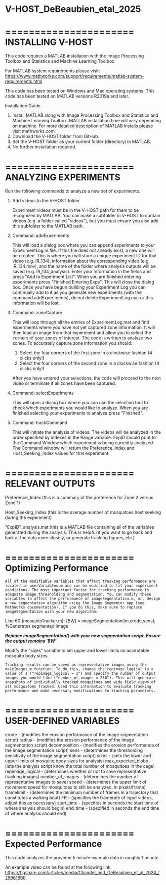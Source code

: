 # V-HOST_DeBeaubien_etal_2025


======================
INSTALLING V-HOST
======================

This code requires a MATLAB installation with the Image Processing Toolbox and Statistics and Machine Learning Toolbox.

For MATLAB system requirements please visit: https://www.mathworks.com/support/requirements/matlab-system-requirements.html

This code has been tested on Windows and Mac operating systems. This code has been tested on MATLAB versions R2019a and later.

Installation Guide
1. Install MATLAB along with Image Processing Toolbox and Statistics and Machine Learning Toolbox. MATLAB installation time will vary depending on machine. For more detailed description of MATLAB installs please visit mathworks.com.
2. Download the V-HOST folder from GitHub.
3. Set the V-HOST folder as your current folder (directory) in MATLAB.
4. No further installation required.

======================
ANALYZING EXPERIMENTS
======================

Run the following commands to analyze a new set of experiments.

1. Add videos to the V-HOST folder

	Experiment videos must be in the V-HOST path for them to be recognized by MATLAB. You can make a subfolder in V-HOST to contain videos (e.g. a folder called "videos"), but you must ensure you also add this subfolder to the MATLAB path. 

2. Command: addExperiments
	
	This will load a dialog box where you can append experiments to your ExperimentLog.m file. If this file does not already exist, a new one will be created. This is where you will store a unique experiment ID for that video (e.g. IR_134), information about the corresponding video (e.g. IR_134.mov), and the name of the folder where analysis outputs will be saved (e.g. IR_134_analysis). Enter your information in the fields and press "Add to Experiment List". When you are finished entering experiments press "Finished Entering Exps". This will close the dialog box. Once you have begun building your Experiment Log you can continually add to it as you generate new experiments (with the command addExperiments), do not delete ExperimentLog.mat or this information will be lost.

3. Command: zoneCapture

	This will loop through all the entries of ExperimentLog.mat and find experiments where you have not yet captured zone information. It will then load an image from that experiment and allow you to select the corners of your zones of interest. The code is written to analyze two zones. To accurately capture zone information you should:

	1. Select the four corners of the first zone in a clockwise fashion (4 clicks only!)
	2. Select the four corners of the second zone in a clockwise fashion (4 clicks only!)

	After you have entered your selections, the code will proceed to the next video or terminate if all zones have been captured. 

3. Command: selectExperiments

	This will open a dialog box where you can use the selection tool to check which experiments you would like to analyze. When you are finished selecting your experiments to analyze press "Finished".

4. Command: trackCommand

	This will initiate the analysis of videos. The videos will be analyzed in the order specified by indexes in the Range variable. ExpID should print to the Command Window which experiment is being currently analyzed. The Command window will return the Preference_Index and Host_Seeking_Index values for that experiment.

======================
RELEVANT OUTPUTS
======================

Preference_Index (this is a summary of the preference for Zone 2 versus Zone 1)

Host_Seeking_Index (this is the average number of mosquitoes host seeking during the experiment)

"ExpID"_analysis.mat (this is a MATLAB file containing all of the variables generated during the analysis. This is helpful if you want to go back and look at the data more closely, or generate tracking figures, etc.)

======================
Optimizing Performance
======================

	All of the modifiable variables that affect tracking performance are located in userVariables.m and can be modified to fit your experiment conditions. The most important factor for tracking performance is adequate image thresholding and segmentation. You can modify these variables to affect the performance of imageSegmentation.m, or, design a new segmentation algorithm using the Image Segmenter App (see MathWorks documentation). If you do this, make sure to replace imageSegmentation with your new algorithm:

Line 60 (mosquitoTracker.m): [BW] = imageSegmentation(im,erode,sens); %Generates segmented image

***Replace imageSegmentation() with your new segmentation script. Ensure the output remains 'BW'***

Modify the "sizes" variable to set upper and lower limits on acceptable mosquito body sizes.

	Tracking results can be saved as representative images using the makeImages.m function. To do this, change the repimage_logical to a value of 1 ("repimage_logical = 1") and specify the number of output images you would like ("number_of_images = 250"). This will generate snapshots of individually tracked mosquitoes and wide field views of all mosquitoes tracked. Used this information to evaluate tracking performance and make necessary modifications to tracking parameters. 

======================
USER-DEFINED VARIABLES
======================

erode - (modifies the erosion performance of the image segmentation script)
radius - (modifies the erosion performance of the image segmentation script)
decomposition - (modifies the erosion performance of the image segmentation script)
sens - (determines the thresholding sensitivity of the image segmentation script)
sizes - (sets the lower and upper limits of mosquito body sizes for analysis)
max_expected_blobs - (lets the analysis script know the total number of mosquitoes in the cage)
repimage_logical - (determines whether or not to save representative tracking images)
number_of_images - (determines the number of representative images to save)
speed - (determines the upper limit of movement speed for mosquitoes to still be analyzed, in pixels/frame)
framelimit - (determines the minimum number of frames in a trajectory that constitutes a walking bout)
FR - (specifies the framerate of input videos, adjust this as necessary)
start_time - (specifies in seconds the start time of where analysis should begin)
end_time - (specified in seconds the end time of where analysis should end)

======================
Expected Performance
======================

This code analyzes the provided 5 minute example data in roughly 1 minute.

An example video can be found at the following link: https://figshare.com/articles/media/Chandel_and_DeBeaubien_et_al_2024_/25961890
